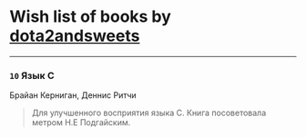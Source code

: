 # Wish list of books by [dota2andsweets](http://vk.com/id100671409)
---

### `10` Язык С
Брайан Керниган, Деннис Ритчи
> Для улучшенного восприятия языка С.
> Книга посоветовала метром Н.Е Подгайским.

